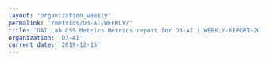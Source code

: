 ```yaml
---
layout: 'organization_weekly'
permalink: '/metrics/D3-AI/WEEKLY/'
title: 'DAI Lab OSS Metrics Metrics report for D3-AI | WEEKLY-REPORT-2019-12-15'
organization: 'D3-AI'
current_date: '2019-12-15'
---
```

